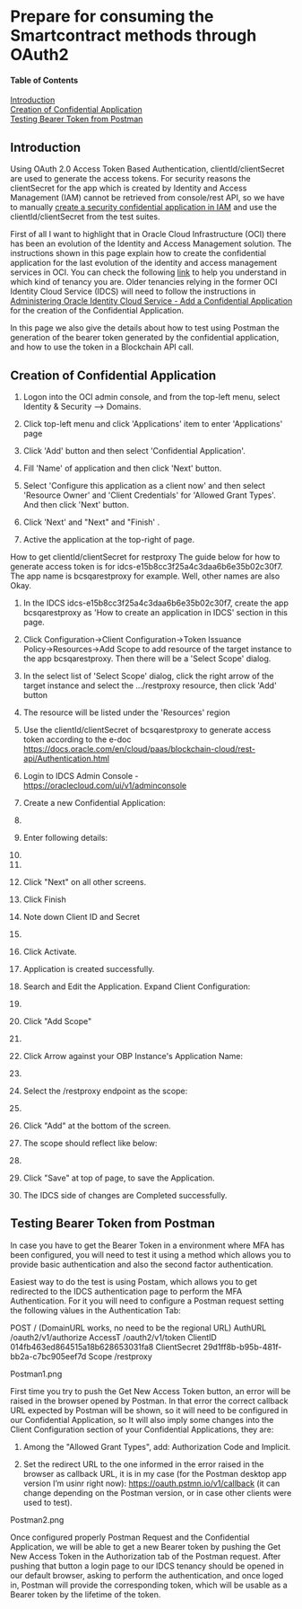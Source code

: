 # Prepare for consuming the Smartcontract methods through OAuth2

#### Table of Contents  
[Introduction](#Introduction)  
[Creation of Confidential Application](#ConfAppCreate)  
[Testing Bearer Token from Postman](#testWPostman)  

<a name="Introduction"/>

## Introduction

Using OAuth 2.0 Access Token Based Authentication, clientId/clientSecret are used to generate the access tokens. For security reasons the clientSecret for the app which is created by Identity and Access Management (IAM) cannot be retrieved from console/rest API, so we have to manually [create a security confidential application in IAM](https://docs.oracle.com/en-us/iaas/Content/Identity/applications/add-confidential-application.htm) and use the clientId/clientSecret from the test suites.

First of all I want to highlight that in Oracle Cloud Infrastructure (OCI) there has been an evolution of the Identity and Access Management solution. The instructions shown in this page explain how to create the confidential application for the last evolution of the identity and access management services in OCI. You can check the following [link](https://docs.oracle.com/en-us/iaas/Content/Identity/getstarted/identity-domains.htm) to help you understand in which kind of tenancy you are. Older tenancies relying in the former OCI Identity Cloud Service (IDCS) will need to follow the instructions in [Administering Oracle Identity Cloud Service - Add a Confidential Application](https://docs.oracle.com/en/cloud/paas/identity-cloud/uaids/add-confidential-application.html) for the creation of the Confidential Application.

In this page we also give the details about how to test using Postman the generation of the bearer token generated by the confidential application, and how to use the token in a Blockchain API call.

<a name="ConfAppCreate"/>

## Creation of Confidential Application

1) Logon into the OCI admin console, and from the top-left menu, select Identity & Security --> Domains.
2) Click top-left menu and click 'Applications' item to enter 'Applications' page
 
3) Click 'Add' button and then select 'Confidential Application'. 
 
4) Fill 'Name' of application and then click 'Next' button. 
 
5) Select 'Configure this application as a client now' and then select 'Resource Owner' and 'Client Credentials' for 'Allowed Grant Types'. And then click 'Next' button. 
 

6) Click 'Next' and "Next" and "Finish' . 
7) Active the application at the top-right of page. 
 

How to get clientId/clientSecret for restproxy 
The guide below for how to generate access token is for idcs-e15b8cc3f25a4c3daa6b6e35b02c30f7. The app name is bcsqarestproxy for example. Well, other names are also Okay.
1.	In the IDCS idcs-e15b8cc3f25a4c3daa6b6e35b02c30f7, create the app bcsqarestproxy as 'How to create an application in IDCS' section in this page.
2.	Click Configuration→Client Configuration→Token Issuance Policy→Resources→Add Scope to add resource of the target instance to the app bcsqarestproxy. Then there will be a 'Select Scope' dialog.
 
3.	In the select list of 'Select Scope' dialog, click the right arrow of the target instance and select the .../restproxy resource, then click 'Add' button
  
4.	The resource will be listed under the 'Resources' region
 
5.	Use the clientId/clientSecret of bcsqarestproxy to generate access token according to the e-doc
https://docs.oracle.com/en/cloud/paas/blockchain-cloud/rest-api/Authentication.html
 












1.	Login to IDCS Admin Console - https://oraclecloud.com/ui/v1/adminconsole 
2.	Create a new Confidential Application: 
1.	 
3.	Enter following details: 
1.	 
2.	 
3.	Click "Next" on all other screens.
4.	Click Finish
5.	Note down Client ID and Secret
6.	 
7.	Click Activate.
8.	Application is created successfully.
4.	Search and Edit the Application. Expand Client Configuration: 
1.	 
2.	Click "Add Scope"
3.	 
4.	Click Arrow against your OBP Instance's Application Name:
5.	 
6.	Select the /restproxy endpoint as the scope:
7.	 
8.	Click "Add" at the bottom of the screen.
9.	The scope should reflect like below:
10.	 
11.	Click "Save" at top of page, to save the Application.
5.	The IDCS side of changes are Completed successfully.





<a name="testWPostman"/>

## Testing Bearer Token from Postman

In case you have to get the Bearer Token in a environment where MFA has been configured, you will need to test it using a method which allows you to provide basic authentication and also the second factor authentication. 

Easiest way to do the test is using Postam, which allows you to get redirected to the IDCS authentication page to perform the MFA Authentication. For it you will need to configure a Postman request setting the following vàlues in the Authentication Tab: 

POST	<IDCS-URL>/ (DomainURL works, no need to be the regional URL)
AuthURL	<IDCS-URL>/oauth2/v1/authorize
AccessT	<IDCS-URL>/oauth2/v1/token
ClientID	014fb463ed864515a18b628653031fa8
ClientSecret	29d1ff8b-b95b-481f-bb2a-c7bc905eef7d
Scope		<OBP-URL>/restproxy

Postman1.png

First time you try to push the Get New Access Token button, an error will be raised in the browser opened by Postman. In that error the correct callback URL expected by Postman will be shown, so it will need to be configured in our Confidential Application, so It will also imply some changes into the Client Configuration section of your Confidential Applications, they are:

1.	Among the "Allowed Grant Types", add: Authorization Code and Implicit.

2.	Set the redirect URL to the one informed in the error raised in the browser as callback URL, it is in my case (for the Postman desktop app version I’m usinr right now): https://oauth.pstmn.io/v1/callback (it can change depending on the Postman version, or in case other clients were used to test).

Postman2.png

Once configured properly Postman Request and the Confidential Application, we will be able to get a new Bearer token by pushing the Get New Access Token in the Authorization tab of the Postman request. After pushing that button a login page to our IDCS tenancy should be opened in our default browser, asking to perform the authentication, and once loged in, Postman will provide the corresponding token, which will be usable as a Bearer token by the lifetime of the token.
